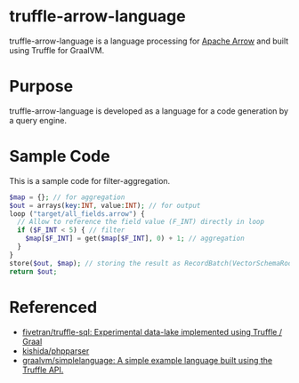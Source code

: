 truffle-arrow-language
======================

truffle-arrow-language is a language processing for [Apache Arrow](https://arrow.apache.org) and built using Truffle for GraalVM.

Purpose
=======
truffle-arrow-language is developed as a language for a code generation by a query engine.

Sample Code
===========
This is a sample code for filter-aggregation.
```php
$map = {}; // for aggregation
$out = arrays(key:INT, value:INT); // for output
loop ("target/all_fields.arrow") {
  // Allow to reference the field value (F_INT) directly in loop
  if ($F_INT < 5) { // filter
    $map[$F_INT] = get($map[$F_INT], 0) + 1; // aggregation
  }
}
store($out, $map); // storing the result as RecordBatch(VectorSchemaRoot)
return $out;
```

Referenced
==========
- [fivetran/truffle-sql: Experimental data-lake implemented using Truffle / Graal ](https://github.com/fivetran/truffle-sql)
- [kishida/phpparser](https://github.com/kishida/phpparser)
- [graalvm/simplelanguage: A simple example language built using the Truffle API.](https://github.com/graalvm/simplelanguage)